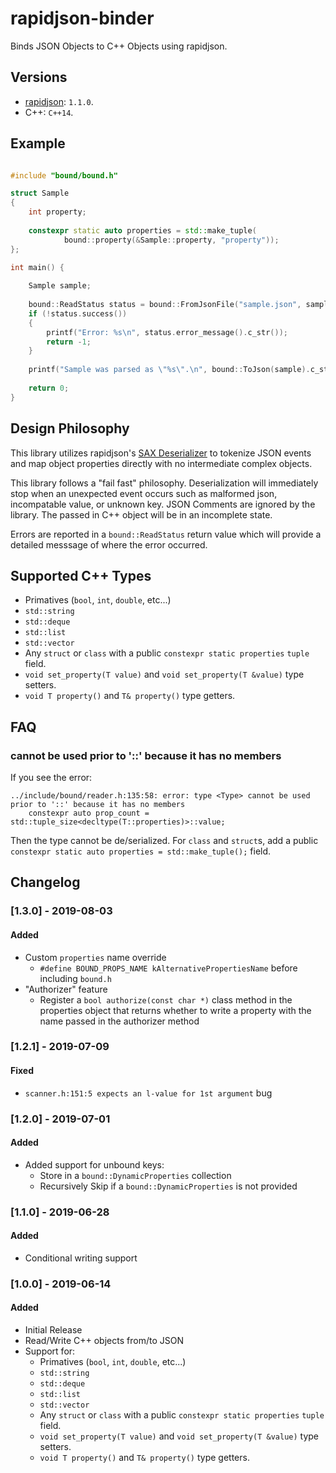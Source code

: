 # rapidjson-binder

Binds JSON Objects to C++ Objects using rapidjson.

## Versions

* [rapidjson](http://rapidjson.org): `1.1.0`.
* C++: `C++14`.

## Example

```c++

#include "bound/bound.h"

struct Sample
{
    int property;
    
    constexpr static auto properties = std::make_tuple(
            bound::property(&Sample::property, "property"));
};

int main() {
    
    Sample sample;
    
    bound::ReadStatus status = bound::FromJsonFile("sample.json", sample);
    if (!status.success())
    {
        printf("Error: %s\n", status.error_message().c_str());
        return -1;
    }
    
    printf("Sample was parsed as \"%s\".\n", bound::ToJson(sample).c_str());
    
    return 0;
}
```

## Design Philosophy

This library utilizes rapidjson's [SAX Deserializer](http://rapidjson.org/md_doc_sax.html) to tokenize JSON events and map object properties directly with no intermediate complex objects. 

This library follows a "fail fast" philosophy. Deserialization will immediately stop when an unexpected event occurs such as malformed json, incompatable value, or unknown key. JSON Comments are ignored by the library. The passed in C++ object will be in an incomplete state.

Errors are reported in a `bound::ReadStatus` return value which will provide a detailed messsage of where the error occurred.

## Supported C++ Types

* Primatives (`bool`, `int`, `double`, etc...)
* `std::string`
* `std::deque`
* `std::list`
* `std::vector`
* Any `struct` or `class` with a public `constexpr static properties` `tuple` field.
* `void set_property(T value)` and `void set_property(T &value)` type setters.
* `void T property()` and `T& property()` type getters.

## FAQ

### <Type> cannot be used prior to '::' because it has no members

If you see the error:

```
../include/bound/reader.h:135:58: error: type <Type> cannot be used prior to '::' because it has no members
    constexpr auto prop_count = std::tuple_size<decltype(T::properties)>::value;
```

Then the type cannot be de/serialized. For `class` and `struct`s, add a public `constexpr static auto properties = std::make_tuple();` field.

## Changelog

### [1.3.0] - 2019-08-03
#### Added
- Custom `properties` name override
    - `#define BOUND_PROPS_NAME kAlternativePropertiesName` before including `bound.h`
- "Authorizer" feature
    - Register a `bool authorize(const char *)` class method in the properties object that returns whether to write a property with the name passed in the authorizer method

### [1.2.1] - 2019-07-09
#### Fixed
- `scanner.h:151:5 expects an l-value for 1st argument` bug

### [1.2.0] - 2019-07-01
#### Added
- Added support for unbound keys: 
    - Store in a `bound::DynamicProperties` collection
    - Recursively Skip if a `bound::DynamicProperties` is not provided

### [1.1.0] - 2019-06-28
#### Added
- Conditional writing support

### [1.0.0] - 2019-06-14
#### Added
- Initial Release
- Read/Write C++ objects from/to JSON
- Support for:
    - Primatives (`bool`, `int`, `double`, etc...)
    - `std::string`
    - `std::deque`
    - `std::list`
    - `std::vector`
    - Any `struct` or `class` with a public `constexpr static properties` `tuple` field.
    - `void set_property(T value)` and `void set_property(T &value)` type setters.
    - `void T property()` and `T& property()` type getters.

